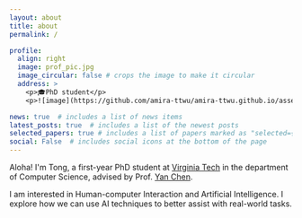 ```yaml
---
layout: about
title: about
permalink: /

profile:
  align: right
  image: prof_pic.jpg
  image_circular: false # crops the image to make it circular
  address: >
    <p>🎓PhD student</p>
    <p>![image](https://github.com/amira-ttwu/amira-ttwu.github.io/assets/106852889/759bce3b-21a5-4f20-8115-4cfc444c2a81)Virginia Tech</p>

news: true  # includes a list of news items
latest_posts: true  # includes a list of the newest posts
selected_papers: true # includes a list of papers marked as "selected={true}"
social: False  # includes social icons at the bottom of the page
---
```


Aloha! I'm Tong, a first-year PhD student at [Virginia Tech](https://www.vt.edu/) in the department of Computer Science, advised by Prof. [Yan Chen](https://chensivan.github.io/).

I am interested in Human-computer Interaction and Artificial Intelligence. I explore how we can use AI techniques to better assist with real-world tasks.

